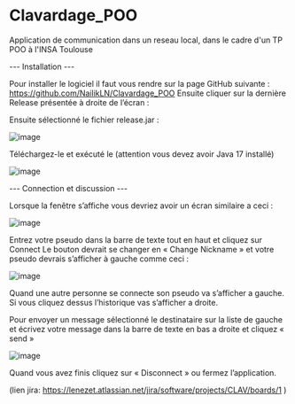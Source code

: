 # Clavardage_POO
Application de communication dans un reseau local,  dans le cadre d'un TP POO à l'INSA Toulouse


--- Installation ---

Pour installer le logiciel il faut vous rendre sur la page GitHub suivante : https://github.com/NailikLN/Clavardage_POO
Ensuite cliquer sur la dernière Release présentée à droite de l’écran :
 
Ensuite sélectionné le fichier release.jar :

 ![image](https://user-images.githubusercontent.com/61800452/151630962-cc54ccbe-7cf9-4f2e-8f0c-f60bf84a9010.png)

Téléchargez-le et exécuté le (attention vous devez avoir Java 17 installé)

![image](https://user-images.githubusercontent.com/61800452/151630975-6c237044-bb3b-417a-894f-ecbe5548165f.png)

--- Connection et discussion ---

Lorsque la fenêtre s’affiche vous devriez avoir un écran similaire a ceci :

![image](https://user-images.githubusercontent.com/61800452/151630993-2e4b9067-1880-4453-adb7-e50c14a9aa94.png)



Entrez votre pseudo dans la barre de texte tout en haut et cliquez sur Connect
Le bouton devrait se changer en « Change Nickname » et votre pseudo devrais s’afficher à gauche comme ceci : 

![image](https://user-images.githubusercontent.com/61800452/151631008-70720fbe-4611-41cf-ab03-420857edc27e.png)


Quand une autre personne se connecte son pseudo va s’afficher a gauche. Si vous cliquez dessus l’historique vas s’afficher a droite.
 
Pour envoyer un message sélectionné le destinataire sur la liste de gauche et écrivez votre message dans la barre de texte en bas a droite et cliquez « send »

![image](https://user-images.githubusercontent.com/61800452/151631033-16405918-f044-467f-a8cf-7c59d39c0a54.png)

Quand vous avez finis cliquez sur « Disconnect » ou fermez l’application.

(lien jira: https://lenezet.atlassian.net/jira/software/projects/CLAV/boards/1 )
